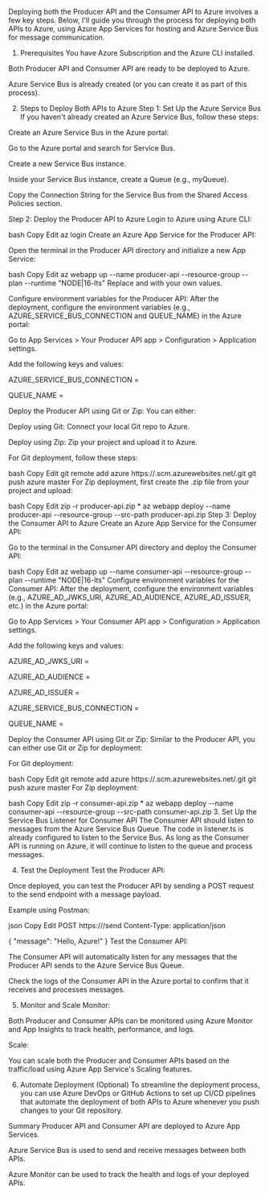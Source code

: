 Deploying both the Producer API and the Consumer API to Azure involves a few key steps. Below, I'll guide you through the process for deploying both APIs to Azure, using Azure App Services for hosting and Azure Service Bus for message communication.

1. Prerequisites
You have Azure Subscription and the Azure CLI installed.

Both Producer API and Consumer API are ready to be deployed to Azure.

Azure Service Bus is already created (or you can create it as part of this process).

2. Steps to Deploy Both APIs to Azure
Step 1: Set Up the Azure Service Bus
If you haven't already created an Azure Service Bus, follow these steps:

Create an Azure Service Bus in the Azure portal:

Go to the Azure portal and search for Service Bus.

Create a new Service Bus instance.

Inside your Service Bus instance, create a Queue (e.g., myQueue).

Copy the Connection String for the Service Bus from the Shared Access Policies section.

Step 2: Deploy the Producer API to Azure
Login to Azure using Azure CLI:

bash
Copy
Edit
az login
Create an Azure App Service for the Producer API:

Open the terminal in the Producer API directory and initialize a new App Service:

bash
Copy
Edit
az webapp up --name producer-api --resource-group <resource-group-name> --plan <app-service-plan-name> --runtime "NODE|16-lts"
Replace <resource-group-name> and <app-service-plan-name> with your own values.

Configure environment variables for the Producer API: After the deployment, configure the environment variables (e.g., AZURE_SERVICE_BUS_CONNECTION and QUEUE_NAME) in the Azure portal:

Go to App Services > Your Producer API app > Configuration > Application settings.

Add the following keys and values:

AZURE_SERVICE_BUS_CONNECTION = <Your Service Bus Connection String>

QUEUE_NAME = <Your Queue Name>

Deploy the Producer API using Git or Zip: You can either:

Deploy using Git: Connect your local Git repo to Azure.

Deploy using Zip: Zip your project and upload it to Azure.

For Git deployment, follow these steps:

bash
Copy
Edit
git remote add azure https://<your-app-name>.scm.azurewebsites.net/<your-app-name>.git
git push azure master
For Zip deployment, first create the .zip file from your project and upload:

bash
Copy
Edit
zip -r producer-api.zip *
az webapp deploy --name producer-api --resource-group <resource-group-name> --src-path producer-api.zip
Step 3: Deploy the Consumer API to Azure
Create an Azure App Service for the Consumer API:

Go to the terminal in the Consumer API directory and deploy the Consumer API:

bash
Copy
Edit
az webapp up --name consumer-api --resource-group <resource-group-name> --plan <app-service-plan-name> --runtime "NODE|16-lts"
Configure environment variables for the Consumer API: After the deployment, configure the environment variables (e.g., AZURE_AD_JWKS_URI, AZURE_AD_AUDIENCE, AZURE_AD_ISSUER, etc.) in the Azure portal:

Go to App Services > Your Consumer API app > Configuration > Application settings.

Add the following keys and values:

AZURE_AD_JWKS_URI = <Your Azure AD JWKS URI>

AZURE_AD_AUDIENCE = <Your Azure AD Audience>

AZURE_AD_ISSUER = <Your Azure AD Issuer>

AZURE_SERVICE_BUS_CONNECTION = <Your Service Bus Connection String>

QUEUE_NAME = <Your Queue Name>

Deploy the Consumer API using Git or Zip: Similar to the Producer API, you can either use Git or Zip for deployment:

For Git deployment:

bash
Copy
Edit
git remote add azure https://<your-app-name>.scm.azurewebsites.net/<your-app-name>.git
git push azure master
For Zip deployment:

bash
Copy
Edit
zip -r consumer-api.zip *
az webapp deploy --name consumer-api --resource-group <resource-group-name> --src-path consumer-api.zip
3. Set Up the Service Bus Listener for Consumer API
The Consumer API should listen to messages from the Azure Service Bus Queue. The code in listener.ts is already configured to listen to the Service Bus. As long as the Consumer API is running on Azure, it will continue to listen to the queue and process messages.

4. Test the Deployment
Test the Producer API:

Once deployed, you can test the Producer API by sending a POST request to the send endpoint with a message payload.

Example using Postman:

json
Copy
Edit
POST https://<your-producer-api-url>/send
Content-Type: application/json

{
  "message": "Hello, Azure!"
}
Test the Consumer API:

The Consumer API will automatically listen for any messages that the Producer API sends to the Azure Service Bus Queue.

Check the logs of the Consumer API in the Azure portal to confirm that it receives and processes messages.

5. Monitor and Scale
Monitor:

Both Producer and Consumer APIs can be monitored using Azure Monitor and App Insights to track health, performance, and logs.

Scale:

You can scale both the Producer and Consumer APIs based on the traffic/load using Azure App Service's Scaling features.

6. Automate Deployment (Optional)
To streamline the deployment process, you can use Azure DevOps or GitHub Actions to set up CI/CD pipelines that automate the deployment of both APIs to Azure whenever you push changes to your Git repository.

Summary
Producer API and Consumer API are deployed to Azure App Services.

Azure Service Bus is used to send and receive messages between both APIs.

Azure Monitor can be used to track the health and logs of your deployed APIs.